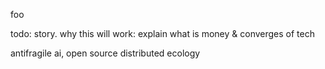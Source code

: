 foo

todo: story. why this will work: explain what is money & converges of tech

antifragile ai, open source distributed ecology

